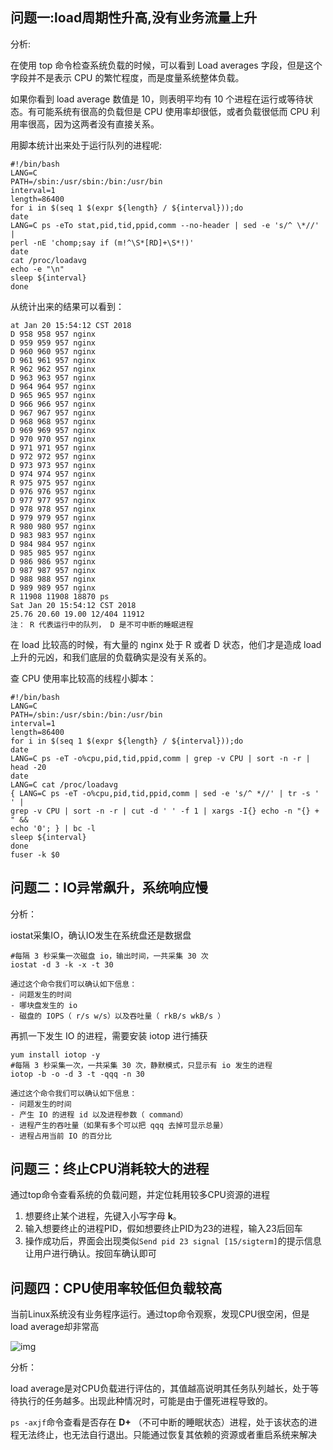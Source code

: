 ## 问题一:load周期性升高,没有业务流量上升

分析:

在使用 top 命令检查系统负载的时候，可以看到 Load averages 字段，但是这个字段并不是表示 CPU 的繁忙程度，而是度量系统整体负载。  

如果你看到 load average 数值是 10，则表明平均有 10 个进程在运行或等待状态。有可能系统有很高的负载但是 CPU 使用率却很低，或者负载很低而 CPU 利用率很高，因为这两者没有直接关系。  

用脚本统计出来处于运行队列的进程呢:

```shell
#!/bin/bash
LANG=C
PATH=/sbin:/usr/sbin:/bin:/usr/bin
interval=1
length=86400
for i in $(seq 1 $(expr ${length} / ${interval}));do
date
LANG=C ps -eTo stat,pid,tid,ppid,comm --no-header | sed -e 's/^ \*//' |
perl -nE 'chomp;say if (m!^\S*[RD]+\S*!)'
date
cat /proc/loadavg
echo -e "\n"
sleep ${interval}
done
```

从统计出来的结果可以看到：

```shell
at Jan 20 15:54:12 CST 2018
D 958 958 957 nginx
D 959 959 957 nginx
D 960 960 957 nginx
D 961 961 957 nginx
R 962 962 957 nginx
D 963 963 957 nginx
D 964 964 957 nginx
D 965 965 957 nginx
D 966 966 957 nginx
D 967 967 957 nginx
D 968 968 957 nginx
D 969 969 957 nginx
D 970 970 957 nginx
D 971 971 957 nginx
D 972 972 957 nginx
D 973 973 957 nginx
D 974 974 957 nginx
R 975 975 957 nginx
D 976 976 957 nginx
D 977 977 957 nginx
D 978 978 957 nginx
D 979 979 957 nginx
R 980 980 957 nginx
D 983 983 957 nginx
D 984 984 957 nginx
D 985 985 957 nginx
D 986 986 957 nginx
D 987 987 957 nginx
D 988 988 957 nginx
D 989 989 957 nginx
R 11908 11908 18870 ps
Sat Jan 20 15:54:12 CST 2018
25.76 20.60 19.00 12/404 11912
注： R 代表运行中的队列， D 是不可中断的睡眠进程
```

在 load 比较高的时候，有大量的 nginx 处于 R 或者 D 状态，他们才是造成 load 上升的元凶，和我们底层的负载确实是没有关系的。  

查 CPU 使用率比较高的线程小脚本：  

```shell
#!/bin/bash
LANG=C
PATH=/sbin:/usr/sbin:/bin:/usr/bin
interval=1
length=86400
for i in $(seq 1 $(expr ${length} / ${interval}));do
date
LANG=C ps -eT -o%cpu,pid,tid,ppid,comm | grep -v CPU | sort -n -r | head -20
date
LANG=C cat /proc/loadavg
{ LANG=C ps -eT -o%cpu,pid,tid,ppid,comm | sed -e 's/^ *//' | tr -s ' ' |
grep -v CPU | sort -n -r | cut -d ' ' -f 1 | xargs -I{} echo -n "{} + " &&
echo '0'; } | bc -l
sleep ${interval}
done
fuser -k $0
```

## 问题二：IO异常飙升，系统响应慢

分析：

iostat采集IO，确认IO发生在系统盘还是数据盘

```shell
#每隔 3 秒采集一次磁盘 io，输出时间，一共采集 30 次
iostat -d 3 -k -x -t 30

通过这个命令我们可以确认如下信息：
- 问题发生的时间
- 哪块盘发生的 io
- 磁盘的 IOPS（ r/s w/s）以及吞吐量（ rkB/s wkB/s ）
```

再抓一下发生 IO 的进程，需要安装 iotop 进行捕获  

```shell
yum install iotop -y
#每隔 3 秒采集一次，一共采集 30 次，静默模式，只显示有 io 发生的进程
iotop -b -o -d 3 -t -qqq -n 30

通过这个命令我们可以确认如下信息：
- 问题发生的时间
- 产生 IO 的进程 id 以及进程参数（ command）
- 进程产生的吞吐量（如果有多个可以把 qqq 去掉可显示总量）
- 进程占用当前 IO 的百分比
```

## 问题三：终止CPU消耗较大的进程

通过top命令查看系统的负载问题，并定位耗用较多CPU资源的进程

1. 想要终止某个进程，先键入小写字母 **k**。
2. 输入想要终止的进程PID，假如想要终止PID为23的进程，输入23后回车
3. 操作成功后，界面会出现类似`Send pid 23 signal [15/sigterm]`的提示信息让用户进行确认。按回车确认即可

## 问题四：CPU使用率较低但负载较高

当前Linux系统没有业务程序运行。通过top命令观察，发现CPU很空闲，但是load average却非常高

![img](https://gitee.com/c_honghui/picture/raw/master/img/20210720004625.png)

分析：

load average是对CPU负载进行评估的，其值越高说明其任务队列越长，处于等待执行的任务越多。出现此种情况时，可能是由于僵死进程导致的。

`ps -axjf`命令查看是否存在 **D+** （不可中断的睡眠状态）进程，处于该状态的进程无法终止，也无法自行退出。只能通过恢复其依赖的资源或者重启系统来解决